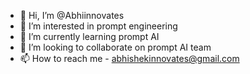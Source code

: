 - 👋 Hi, I’m @Abhiinnovates
- 👀 I’m interested in prompt engineering
- 🌱 I’m currently learning prompt AI
- 💞️ I’m looking to collaborate on prompt AI team
- 📫 How to reach me - abhishekinnovates@gmail.com

<!---
Abhiinnovates/Abhiinnovates is a ✨ special ✨ repository because its `README.md` (this file) appears on your GitHub profile.
You can click the Preview link to take a look at your changes.
--->
